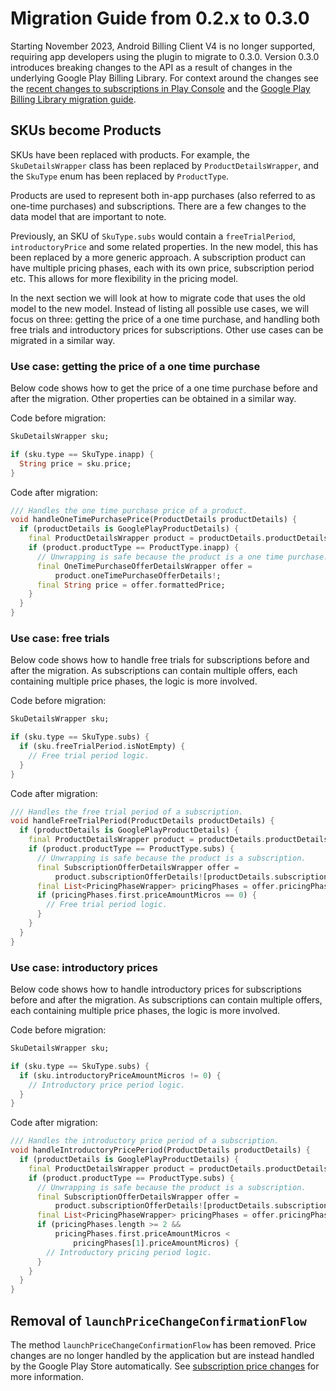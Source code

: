 <?code-excerpt path-base="example/lib"?>
# Migration Guide from 0.2.x to 0.3.0

Starting November 2023, Android Billing Client V4 is no longer supported,
requiring app developers using the plugin to migrate to 0.3.0.
Version 0.3.0 introduces breaking changes to the API as a result of changes in
the underlying Google Play Billing Library.
For context around the changes see the [recent changes to subscriptions in Play Console][1]
and the [Google Play Billing Library migration guide][2].

## SKUs become Products

SKUs have been replaced with products. For example, the `SkuDetailsWrapper`
class has been replaced by `ProductDetailsWrapper`, and the `SkuType` enum has
been replaced by `ProductType`.

Products are used to represent both in-app purchases (also referred to as
one-time purchases) and subscriptions. There are a few changes to the data model
that are important to note.

Previously, an SKU of `SkuType.subs` would contain a `freeTrialPeriod`,
`introductoryPrice` and some related properties. In the new model, this has been
replaced by a more generic approach.
A subscription product can have multiple pricing phases, each with its own
price, subscription period etc. This allows for more flexibility in the pricing
model.

In the next section we will look at how to migrate code that uses the old model
to the new model. Instead of listing all possible use cases, we will focus on
three: getting the price of a one time purchase, and handling both free trials
and introductory prices for subscriptions. Other use cases can be migrated in a
similar way.

### Use case: getting the price of a one time purchase

Below code shows how to get the price of a one time purchase before and after
the migration. Other properties can be obtained in a similar way.

Code before migration:

```dart
SkuDetailsWrapper sku;

if (sku.type == SkuType.inapp) {
  String price = sku.price;
}
```

Code after migration:

<?code-excerpt "migration_guide_examples.dart (one-time-purchase-price)"?>
```dart
/// Handles the one time purchase price of a product.
void handleOneTimePurchasePrice(ProductDetails productDetails) {
  if (productDetails is GooglePlayProductDetails) {
    final ProductDetailsWrapper product = productDetails.productDetails;
    if (product.productType == ProductType.inapp) {
      // Unwrapping is safe because the product is a one time purchase.
      final OneTimePurchaseOfferDetailsWrapper offer =
          product.oneTimePurchaseOfferDetails!;
      final String price = offer.formattedPrice;
    }
  }
}
```

### Use case: free trials

Below code shows how to handle free trials for subscriptions before and after
the migration. As subscriptions can contain multiple offers, each containing
multiple price phases, the logic is more involved.

Code before migration:

```dart
SkuDetailsWrapper sku;

if (sku.type == SkuType.subs) {
  if (sku.freeTrialPeriod.isNotEmpty) {
    // Free trial period logic.
  }
}
```

Code after migration:

<?code-excerpt "migration_guide_examples.dart (subscription-free-trial)"?>
```dart
/// Handles the free trial period of a subscription.
void handleFreeTrialPeriod(ProductDetails productDetails) {
  if (productDetails is GooglePlayProductDetails) {
    final ProductDetailsWrapper product = productDetails.productDetails;
    if (product.productType == ProductType.subs) {
      // Unwrapping is safe because the product is a subscription.
      final SubscriptionOfferDetailsWrapper offer =
          product.subscriptionOfferDetails![productDetails.subscriptionIndex!];
      final List<PricingPhaseWrapper> pricingPhases = offer.pricingPhases;
      if (pricingPhases.first.priceAmountMicros == 0) {
        // Free trial period logic.
      }
    }
  }
}
```

### Use case: introductory prices

Below code shows how to handle introductory prices for subscriptions before and
after the migration. As subscriptions can contain multiple offers, each
containing multiple price phases, the logic is more involved.

Code before migration:

```dart
SkuDetailsWrapper sku;

if (sku.type == SkuType.subs) {
  if (sku.introductoryPriceAmountMicros != 0) {
    // Introductory price period logic.
  }
}
```

Code after migration:

<?code-excerpt "migration_guide_examples.dart (subscription-introductory-price)"?>
```dart
/// Handles the introductory price period of a subscription.
void handleIntroductoryPricePeriod(ProductDetails productDetails) {
  if (productDetails is GooglePlayProductDetails) {
    final ProductDetailsWrapper product = productDetails.productDetails;
    if (product.productType == ProductType.subs) {
      // Unwrapping is safe because the product is a subscription.
      final SubscriptionOfferDetailsWrapper offer =
          product.subscriptionOfferDetails![productDetails.subscriptionIndex!];
      final List<PricingPhaseWrapper> pricingPhases = offer.pricingPhases;
      if (pricingPhases.length >= 2 &&
          pricingPhases.first.priceAmountMicros <
              pricingPhases[1].priceAmountMicros) {
        // Introductory pricing period logic.
      }
    }
  }
}

```

## Removal of `launchPriceChangeConfirmationFlow`

The method `launchPriceChangeConfirmationFlow` has been removed. Price changes
are no longer handled by the application but are instead handled by the Google
Play Store automatically. See [subscription price changes][3] for more
information.

<!-- References -->
[1]: https://support.google.com/googleplay/android-developer/answer/12124625
[2]: https://developer.android.com/google/play/billing/migrate-gpblv6#5-or-6
[3]: https://developer.android.com/google/play/billing/subscriptions#price-change
